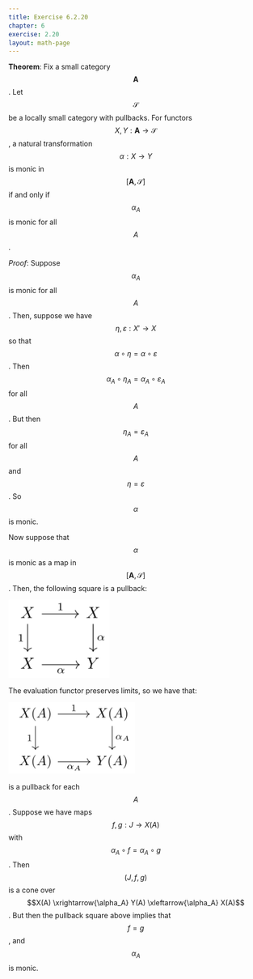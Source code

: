 ```yaml
---
title: Exercise 6.2.20
chapter: 6
exercise: 2.20
layout: math-page
---
```



**Theorem**:
Fix a small category $$\mathbf{A}$$.
Let $$\mathscr{S}$$ be a locally small category with pullbacks.
For functors $$X, Y: \mathbf{A} \rightarrow \mathscr{S}$$, a natural transformation $$\alpha : X \rightarrow Y$$ is monic in $$[\mathbf{A}, \mathscr{S}]$$ if and only if $$\alpha_A$$ is monic for all $$A$$.


*Proof*:
Suppose $$\alpha_A$$ is monic for all $$A$$.
Then, suppose we have $$\eta, \varepsilon : X' \rightarrow X$$ so that $$\alpha \circ \eta = \alpha \circ \varepsilon$$.
Then $$\alpha_A \circ \eta_A = \alpha_A \circ \varepsilon_A$$ for all $$A$$.
But then $$\eta_A = \varepsilon_A$$ for all $$A$$ and $$\eta = \varepsilon$$.
So $$\alpha$$ is monic.

Now suppose that $$\alpha$$ is monic as a map in $$[\mathbf{A}, \mathscr{S}]$$.
Then, the following square is a pullback:

<div class="math-figure"><img src="/img/math_solutions/leinster/e6-2-20_1.svg" width="200"/></div>

The evaluation functor preserves limits, so we have that:

<div class="math-figure"><img src="/img/math_solutions/leinster/e6-2-20_2.svg" width="250"/></div>

is a pullback for each $$A$$.
Suppose we have maps $$f, g: J \rightarrow X(A)$$ with $$\alpha_A \circ f = \alpha_A \circ g$$.
Then $$(J, f, g)$$ is a cone over $$X(A) \xrightarrow{\alpha_A} Y(A) \xleftarrow{\alpha_A} X(A)$$.
But then the pullback square above implies that $$f = g$$, and $$\alpha_A$$ is monic.

